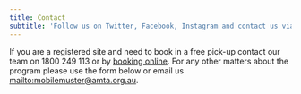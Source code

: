 ```yaml
---
title: Contact
subtitle: 'Follow us on Twitter, Facebook, Instagram and contact us via email too.  '
---
```

If you are a registered site and need to book in a free pick-up contact our team on 1800 249 113 or by [booking online](https://bookings.mobilemuster.com.au/). For any other matters about the program please use the form below or email us <mailto:mobilemuster@amta.org.au>.
